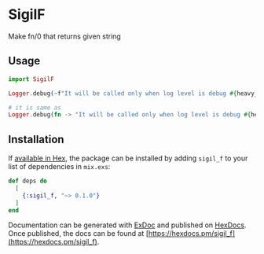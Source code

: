 # SigilF

Make fn/0 that returns given string

## Usage

```ex
import SigilF

Logger.debug(~f"It will be called only when log level is debug #{heavy_func()}")

# it is same as
Logger.debug(fn -> "It will be called only when log level is debug #{heavy_func()}" end)
```

## Installation

If [available in Hex](https://hex.pm/docs/publish), the package can be installed
by adding `sigil_f` to your list of dependencies in `mix.exs`:

```elixir
def deps do
  [
    {:sigil_f, "~> 0.1.0"}
  ]
end
```

Documentation can be generated with [ExDoc](https://github.com/elixir-lang/ex_doc)
and published on [HexDocs](https://hexdocs.pm). Once published, the docs can
be found at [https://hexdocs.pm/sigil_f](https://hexdocs.pm/sigil_f).

